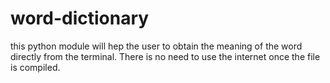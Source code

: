 # word-dictionary
this python module will hep the user to obtain the meaning of the word directly from the terminal. There is no need to use the internet once the file is compiled.
